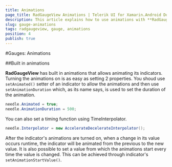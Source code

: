 ```yaml
---
title: Animations
page_title: RadGaugeView Animations | Telerik UI for Xamarin.Android Documentation
description: This article explains how to use animations with **RadGaugeView**
slug: gauge-animations
tags: radgaugeview, gauge, animations
position: 4
publish: true
---
```


#Gauges: Animations

##Built in animations

**RadGaugeView** has built in animations that allows animating its indicators. Turning the animations on is as easy as setting 2 properties. You shoud use <code>setAnimated()</code> setter of an indicator to allow the animations and then use <code>setAnimationDuration</code> which, as its name says, is used to set the duration of the animation.


```C#
needle.Animated = true;
needle.AnimationDuration = 500;
```

You can also set a timing function using TimeInterpolator.


```C#
needle.Interpolator = new AccelerateDecelerateInterpolator();
```

After the indicator's animations are turned on, when a change in its value occurs runtime, the indicator will be animated from the previous to the new value. It is also possible to set a value from which the animations start every time the value is changed. This can be achieved through indicator's <code>setAnimationStartValue()</code>.

